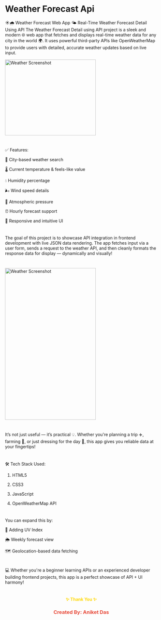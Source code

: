 #  Weather Forecast Api

☀️🌧️ Weather Forecast Web App
🌤️ Real-Time Weather Forecast Detail Using API
The Weather Forecast Detail using API project is a sleek and modern 🌐 web app that fetches and displays real-time weather data for any city in the world 🌍. It uses powerful third-party APIs like OpenWeatherMap to provide users with detailed, accurate weather updates based on live input.

<img src="https://github.com/user-attachments/assets/d708e336-4cef-4649-88ab-afcb7f393ed1" alt="Weather Screenshot" width="300" height="250">

#

✅ Features:

📍 City-based weather search

🌡️ Current temperature & feels-like value

💧 Humidity percentage

🌬️ Wind speed details

🧭 Atmospheric pressure

⏰ Hourly forecast support

📱 Responsive and intuitive UI

#

The goal of this project is to showcase API integration in frontend development with live JSON data rendering. The app fetches input via a user form, sends a request to the weather API, and then cleanly formats the response data for display — dynamically and visually!

#

<img src="https://github.com/user-attachments/assets/4101b928-fb8a-45e6-8d34-e797710f5496" alt="Weather Screenshot" width="300" height="500">

#

It’s not just useful — it’s practical 💡. Whether you're planning a trip ✈️, farming 🌾, or just dressing for the day 🧥, this app gives you reliable data at your fingertips!

#

🛠️ Tech Stack Used:

1) HTML5

2) CSS3

3) JavaScript 

4) OpenWeatherMap API

#

You can expand this by:

🔆 Adding UV Index

🌦️ Weekly forecast view

🗺️ Geolocation-based data fetching

#

💻 Whether you're a beginner learning APIs or an experienced developer building frontend projects, this app is a perfect showcase of API + UI harmony!

#

<h4 align="center" style="color:gold;">✨ Thank You ✨</h4> 
<h3 align="center" style="color:#e74c3c;">Created By: Aniket Das</h3>
